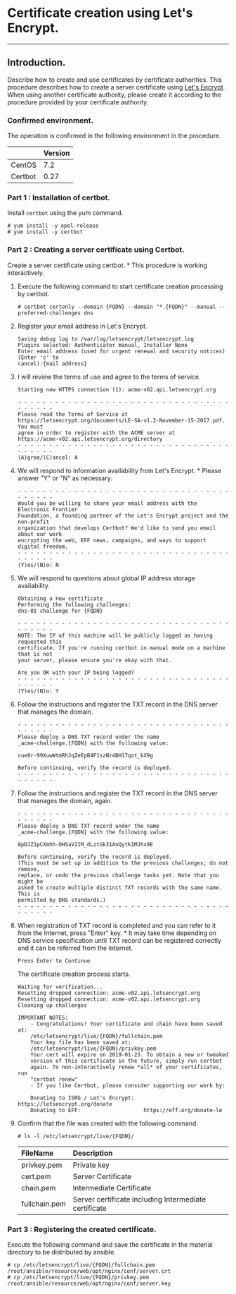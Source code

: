 # Certificate creation using Let's Encrypt.

-------------------------------------------------

## Introduction.

Describe how to create and use certificates by certificate authorities.
This procedure describes how to create a server certificate using [Let's Encrypt](https://letsencrypt.org/). When using another certificate authority, please create it according to the procedure provided by your certificate authority.

### Confirmed environment.

The operation is confirmed in the following environment in the procedure.

| | Version      |
|:--------|:-----|
| CentOS  | 7.2  |
| Certbot | 0.27 |

### Part 1 : Installation of certbot.

Install `certbot` using the yum command.

```console
# yum install -y epel-release
# yum install -y certbot
```

### Part 2 : Creating a server certificate using Certbot.

Create a server certificate using certbot.
\* This procedure is working interactively.

1. Execute the following command to start certificate creation processing by certbot.

    ```console
    # certbot certonly --domain {FQDN} --domain "*.{FQDN}" --manual --preferred-challenges dns
    ```

1. Register your email address in Let's Encrypt.

    ```console
    Saving debug log to /var/log/letsencrypt/letsencrypt.log
    Plugins selected: Authenticator manual, Installer None
    Enter email address (used for urgent renewal and security notices) (Enter 'c' to
    cancel):{mail address}
    ```

1. I will review the terms of use and agree to the terms of service.

    ```console
    Starting new HTTPS connection (1): acme-v02.api.letsencrypt.org

    - - - - - - - - - - - - - - - - - - - - - - - - - - - - - - - - - - - - - - - -
    Please read the Terms of Service at
    https://letsencrypt.org/documents/LE-SA-v1.2-November-15-2017.pdf. You must
    agree in order to register with the ACME server at
    https://acme-v02.api.letsencrypt.org/directory
    - - - - - - - - - - - - - - - - - - - - - - - - - - - - - - - - - - - - - - - -
    (A)gree/(C)ancel: A
    ```

1. We will respond to information availability from Let's Encrypt.
    \* Please answer "Y" or "N" as necessary.

    ```console
    - - - - - - - - - - - - - - - - - - - - - - - - - - - - - - - - - - - - - - - -
    Would you be willing to share your email address with the Electronic Frontier
    Foundation, a founding partner of the Let's Encrypt project and the non-profit
    organization that develops Certbot? We'd like to send you email about our work
    encrypting the web, EFF news, campaigns, and ways to support digital freedom.
    - - - - - - - - - - - - - - - - - - - - - - - - - - - - - - - - - - - - - - - -
    (Y)es/(N)o: N
    ```

1. We will respond to questions about global IP address storage availability.

    ```console
    Obtaining a new certificate
    Performing the following challenges:
    dns-01 challenge for {FQDN}

    - - - - - - - - - - - - - - - - - - - - - - - - - - - - - - - - - - - - - - - -
    NOTE: The IP of this machine will be publicly logged as having requested this
    certificate. If you're running certbot in manual mode on a machine that is not
    your server, please ensure you're okay with that.

    Are you OK with your IP being logged?
    - - - - - - - - - - - - - - - - - - - - - - - - - - - - - - - - - - - - - - - -
    (Y)es/(N)o: Y
    ```

1. Follow the instructions and register the TXT record in the DNS server that manages the domain.

    ```console
    - - - - - - - - - - - - - - - - - - - - - - - - - - - - - - - - - - - - - - - -
    Please deploy a DNS TXT record under the name
    _acme-challenge.{FQDN} with the following value:

    cue8r-99XuwWtmRhJqZeEpB4F1szNr4BH17qot_kX9g

    Before continuing, verify the record is deployed.
    - - - - - - - - - - - - - - - - - - - - - - - - - - - - - - - - - - - - - - - -
    ```

1. Follow the instructions and register the TXT record in the DNS server that manages the domain, again.

    ```console
    - - - - - - - - - - - - - - - - - - - - - - - - - - - - - - - - - - - - - - - -
    Please deploy a DNS TXT record under the name
    _acme-challenge.{FQDN} with the following value:

    8pDJZ1pCXmhh-OHSaV2IM_dLztGk31AnQytk1MJhx9E

    Before continuing, verify the record is deployed.
    (This must be set up in addition to the previous challenges; do not remove,
    replace, or undo the previous challenge tasks yet. Note that you might be
    asked to create multiple distinct TXT records with the same name. This is
    permitted by DNS standards.)
    - - - - - - - - - - - - - - - - - - - - - - - - - - - - - - - - - - - - - - - -
    ```

1. When registration of TXT record is completed and you can refer to it from the Internet, press "Enter" key.
    \* It may take time depending on DNS service specification until TXT record can be registered correctly and it can be referred from the Internet.

    ```console
    Press Enter to Continue
    ```

    The certificate creation process starts.

    ```console
    Waiting for verification...
    Resetting dropped connection: acme-v02.api.letsencrypt.org
    Resetting dropped connection: acme-v02.api.letsencrypt.org
    Cleaning up challenges

    IMPORTANT NOTES:
        - Congratulations! Your certificate and chain have been saved at:
        /etc/letsencrypt/live/{FQDN}/fullchain.pem
        Your key file has been saved at:
        /etc/letsencrypt/live/{FQDN}/privkey.pem
        Your cert will expire on 2019-01-23. To obtain a new or tweaked
        version of this certificate in the future, simply run certbot
        again. To non-interactively renew *all* of your certificates, run
        "certbot renew"
        - If you like Certbot, please consider supporting our work by:

        Donating to ISRG / Let's Encrypt:   https://letsencrypt.org/donate
        Donating to EFF:                    https://eff.org/donate-le
    ```

1. Confirm that the file was created with the following command.

    ```console
    # ls -l /etc/letsencrypt/live/{FQDN}/
    ```

    | FileName       | Description              |
    |:---------------|:-------------------------|
    | privkey.pem    | Private key              |
    | cert.pem       | Server Certificate       |
    | chain.pem      | Intermediate Certificate |
    | fullchain.pem  | Server certificate including Intermediate certificate  |

### Part 3 : Registering the created certificate.

Execute the following command and save the certificate in the material directory to be distributed by ansible.

```console
# cp /etc/letsencrypt/live/{FQDN}/fullchain.pem /root/ansible/resource/web/opt/nginx/conf/server.crt
# cp /etc/letsencrypt/live/{FQDN}/privkey.pem /root/ansible/resource/web/opt/nginx/conf/server.key
```

